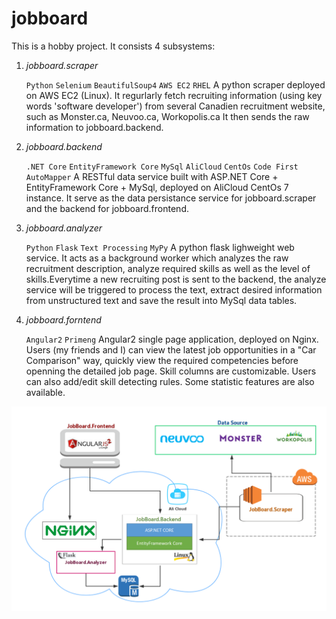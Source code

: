 # jobboard
This is a hobby project. It consists 4 subsystems:  

1. _jobboard.scraper_

   `Python` `Selenium` `BeautifulSoup4` `AWS EC2` `RHEL`
   A python scraper deployed on AWS EC2 (Linux). 
   It regurlarly fetch recruiting information (using key words 'software developer') from several Canadien recruitment website,
   such as Monster.ca, Neuvoo.ca, Workopolis.ca
   It then sends the raw information to jobboard.backend.

2. _jobboard.backend_  

   `.NET Core` `EntityFramework Core` `MySql` `AliCloud` `CentOs` `Code First` `AutoMapper`
   A RESTful data service built with ASP.NET Core + EntityFramework Core + MySql, deployed on AliCloud CentOs 7 instance.
   It serve as the data persistance service for jobboard.scraper and the backend for jobboard.frontend.

3. _jobboard.analyzer_  

   `Python` `Flask` `Text Processing` `MyPy`
   A python flask lighweight web service.
   It acts as a background worker which analyzes the raw recruitment description, analyze required skills as well as the level 
   of skills.Everytime a new recruiting post is sent to the backend, the analyze service will be triggered to process the text,
   extract desired information from unstructured text and save the result into MySql data tables.

4. _jobboard.forntend_

   `Angular2` `Primeng` 
   Angular2 single page application, deployed on Nginx.
   Users (my friends and I) can view the latest job opportunities in a "Car Comparison" way, quickly view the required competencies
   before openning the detailed job page. Skill columns are customizable. Users can also add/edit skill detecting rules.
   Some statistic features are also available.

![System Design](img/system-design.png)